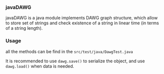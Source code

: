 ### javaDAWG

javaDAWG is a java module implements DAWG graph structure, which allow to store set of strings and check existence of a string in linear time (in terms of a string length).

### Usage

all the methods can be find in the ```src/test/java/DawgTest.java```

It is recommended to use ```dawg.save()``` to serialize the object, and use ```dawg.load()``` when data is needed.
